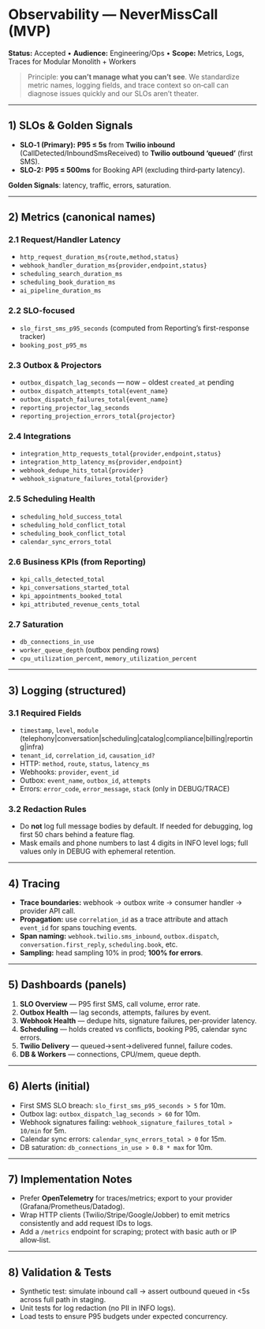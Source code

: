 # Observability — NeverMissCall (MVP)

**Status:** Accepted • **Audience:** Engineering/Ops • **Scope:** Metrics, Logs, Traces for Modular Monolith + Workers

> Principle: **you can’t manage what you can’t see**. We standardize metric names, logging fields, and trace context so on‑call can diagnose issues quickly and our SLOs aren’t theater.

---

## 1) SLOs & Golden Signals

* **SLO‑1 (Primary):** **P95 ≤ 5s** from **Twilio inbound** (CallDetected/InboundSmsReceived) to **Twilio outbound ‘queued’** (first SMS).
* **SLO‑2:** **P95 ≤ 500ms** for Booking API (excluding third‑party latency).

**Golden Signals**: latency, traffic, errors, saturation.

---

## 2) Metrics (canonical names)

### 2.1 Request/Handler Latency

* `http_request_duration_ms{route,method,status}`
* `webhook_handler_duration_ms{provider,endpoint,status}`
* `scheduling_search_duration_ms`
* `scheduling_book_duration_ms`
* `ai_pipeline_duration_ms`

### 2.2 SLO-focused

* `slo_first_sms_p95_seconds` (computed from Reporting’s first-response tracker)
* `booking_post_p95_ms`

### 2.3 Outbox & Projectors

* `outbox_dispatch_lag_seconds` — now − oldest `created_at` pending
* `outbox_dispatch_attempts_total{event_name}`
* `outbox_dispatch_failures_total{event_name}`
* `reporting_projector_lag_seconds`
* `reporting_projection_errors_total{projector}`

### 2.4 Integrations

* `integration_http_requests_total{provider,endpoint,status}`
* `integration_http_latency_ms{provider,endpoint}`
* `webhook_dedupe_hits_total{provider}`
* `webhook_signature_failures_total{provider}`

### 2.5 Scheduling Health

* `scheduling_hold_success_total`
* `scheduling_hold_conflict_total`
* `scheduling_book_conflict_total`
* `calendar_sync_errors_total`

### 2.6 Business KPIs (from Reporting)

* `kpi_calls_detected_total`
* `kpi_conversations_started_total`
* `kpi_appointments_booked_total`
* `kpi_attributed_revenue_cents_total`

### 2.7 Saturation

* `db_connections_in_use`
* `worker_queue_depth` (outbox pending rows)
* `cpu_utilization_percent`, `memory_utilization_percent`

---

## 3) Logging (structured)

### 3.1 Required Fields

* `timestamp`, `level`, `module` (telephony|conversation|scheduling|catalog|compliance|billing|reporting|infra)
* `tenant_id`, `correlation_id`, `causation_id?`
* HTTP: `method`, `route`, `status`, `latency_ms`
* Webhooks: `provider`, `event_id`
* Outbox: `event_name`, `outbox_id`, `attempts`
* Errors: `error_code`, `error_message`, `stack` (only in DEBUG/TRACE)

### 3.2 Redaction Rules

* Do **not** log full message bodies by default. If needed for debugging, log first 50 chars behind a feature flag.
* Mask emails and phone numbers to last 4 digits in INFO level logs; full values only in DEBUG with ephemeral retention.

---

## 4) Tracing

* **Trace boundaries:** webhook → outbox write → consumer handler → provider API call.
* **Propagation:** use `correlation_id` as a trace attribute and attach `event_id` for spans touching events.
* **Span naming:** `webhook.twilio.sms_inbound`, `outbox.dispatch`, `conversation.first_reply`, `scheduling.book`, etc.
* **Sampling:** head sampling 10% in prod; **100% for errors**.

---

## 5) Dashboards (panels)

1. **SLO Overview** — P95 first SMS, call volume, error rate.
2. **Outbox Health** — lag seconds, attempts, failures by event.
3. **Webhook Health** — dedupe hits, signature failures, per‑provider latency.
4. **Scheduling** — holds created vs conflicts, booking P95, calendar sync errors.
5. **Twilio Delivery** — queued→sent→delivered funnel, failure codes.
6. **DB & Workers** — connections, CPU/mem, queue depth.

---

## 6) Alerts (initial)

* First SMS SLO breach: `slo_first_sms_p95_seconds > 5` for 10m.
* Outbox lag: `outbox_dispatch_lag_seconds > 60` for 10m.
* Webhook signatures failing: `webhook_signature_failures_total > 10/min` for 5m.
* Calendar sync errors: `calendar_sync_errors_total > 0` for 15m.
* DB saturation: `db_connections_in_use > 0.8 * max` for 10m.

---

## 7) Implementation Notes

* Prefer **OpenTelemetry** for traces/metrics; export to your provider (Grafana/Prometheus/Datadog).
* Wrap HTTP clients (Twilio/Stripe/Google/Jobber) to emit metrics consistently and add request IDs to logs.
* Add a `/metrics` endpoint for scraping; protect with basic auth or IP allow‑list.

---

## 8) Validation & Tests

* Synthetic test: simulate inbound call → assert outbound queued in <5s across full path in staging.
* Unit tests for log redaction (no PII in INFO logs).
* Load tests to ensure P95 budgets under expected concurrency.
